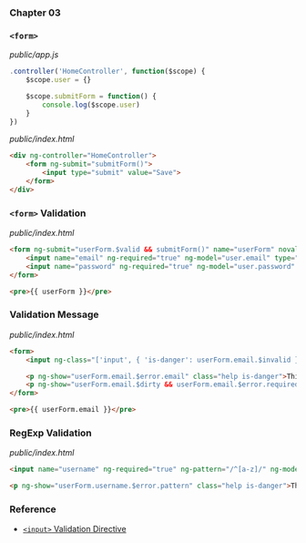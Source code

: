 ### Chapter 03

### `<form>`

*public/app.js*

```js
.controller('HomeController', function($scope) {
    $scope.user = {}

    $scope.submitForm = function() {
        console.log($scope.user)
    }
})
```

*public/index.html*

```html
<div ng-controller="HomeController">
    <form ng-submit="submitForm()">
        <input type="submit" value="Save">
    </form>
</div>
```

### `<form>` Validation

*public/index.html*

```html
<form ng-submit="userForm.$valid && submitForm()" name="userForm" novalidate>
    <input name="email" ng-required="true" ng-model="user.email" type="email">
    <input name="password" ng-required="true" ng-model="user.password" type="password">
</form>

<pre>{{ userForm }}</pre>
```

### Validation Message

*public/index.html*

```html
<form>
    <input ng-class="['input', { 'is-danger': userForm.email.$invalid }]">

    <p ng-show="userForm.email.$error.email" class="help is-danger">This email is invalid</p>
    <p ng-show="userForm.email.$dirty && userForm.email.$error.required" class="help is-danger">This field is required</p>
</form>

<pre>{{ userForm.email }}</pre>
```

### RegExp Validation

*public/index.html*

```html
<input name="username" ng-required="true" ng-pattern="/^[a-z]/" ng-model="user.username" type="text">

<p ng-show="userForm.username.$error.pattern" class="help is-danger">This username is invalid</p>
```

### Reference

- [`<input>` Validation Directive](https://docs.angularjs.org/api/ng/directive/input#usage)

